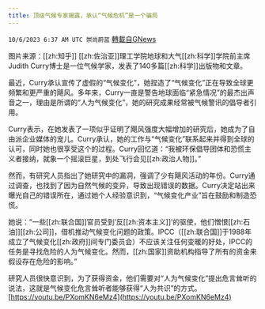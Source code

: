 ```yaml
---
title: 顶级气候专家揭露，承认“气候危机”是一个骗局
---
```

`10/6/2023 6:37 AM UTC 崇尚蔚蓝` [轉載自GNews](https://gnews.org/articles/1791607)

图片来源：[[zh:知乎]]
[[zh:佐治亚]]理工学院地球和大气[[zh:科学]]学院前主席Judith Curry博士是一位气候学家，发表了140多篇[[zh:科学]]出版物和文章。

最近，Curry承认宣传了虚假的“气候变化”，她捏造了“气候变化”正在导致全球更频繁和更严重的飓风。多年来，Curry一直是警告地球面临“紧急情况”的最杰出声音之一，理由是所谓的“人为气候变化”，她的研究成果经常被气候警讯的倡导者引用。

Curry表示，在她发表了一项似乎证明了飓风强度大幅增加的研究后，她成为了自由派企业媒体的宠儿。Curry承认，她的工作与“气候变化”联系起来并得到全球的认可，同时她也很享受这个的过程。Curry回忆道：“我被环保倡导团体和恐慌主义者接纳，就象一个摇滚巨星，到处飞行会见[[zh:政治人物]]。”

然而，有研究人员指出了她研究中的漏洞，强调了少有飓风活动的年份。Curry通过调查，也找到了因为自然气候的变异，导致出现错误的数据。Curry决定站出来曝光自己的错误所在，通过她个人经验意识到，“气候变化产业”旨在鼓励和制造恐慌。

她说：“一些[[zh:联合国]]官员受到‘反[[zh:资本主义]]’的驱使，他们憎恨[[zh:石油]][[zh:公司]]，借机推动气候变化问题的政策。IPCC（[[zh:联合国]]于1988年成立了气候变化[[zh:政府]]间专门委员会）不应该关注任何变暖的好处，IPCC的任务是寻找危险的人为气候变化。然而，[[zh:国家]]资助机构指导了所有的资金来假设存在危险的影响。”

研究人员很快意识到，为了获得资金，他们需要对“人为气候变化”提出危言耸听的说法，这就是气候变化危言耸听者能够获得“人为共识”的方式。
[https://youtu.be/PXomKN6eMz4](https://youtu.be/PXomKN6eMz4)
